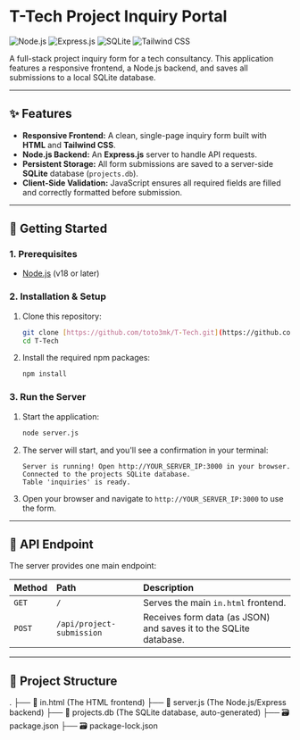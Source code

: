 # T-Tech Project Inquiry Portal

![Node.js](https://img.shields.io/badge/Node.js-339933?style=for-the-badge&logo=node.js&logoColor=white)
![Express.js](https://img.shields.io/badge/Express.js-000000?style=for-the-badge&logo=express&logoColor=white)
![SQLite](https://img.shields.io/badge/SQLite-003B57?style=for-the-badge&logo=sqlite&logoColor=white)
![Tailwind CSS](https://img.shields.io/badge/Tailwind_CSS-06B6D4?style=for-the-badge&logo=tailwindcss&logoColor=white)

A full-stack project inquiry form for a tech consultancy. This application features a responsive frontend, a Node.js backend, and saves all submissions to a local SQLite database.

---

## ✨ Features

* **Responsive Frontend:** A clean, single-page inquiry form built with **HTML** and **Tailwind CSS**.
* **Node.js Backend:** An **Express.js** server to handle API requests.
* **Persistent Storage:** All form submissions are saved to a server-side **SQLite** database (`projects.db`).
* **Client-Side Validation:** JavaScript ensures all required fields are filled and correctly formatted before submission.

---

## 🚀 Getting Started

### 1. Prerequisites

- [Node.js](https://nodejs.org/) (v18 or later)

### 2. Installation & Setup

1.  Clone this repository:
    ```bash
    git clone [https://github.com/toto3mk/T-Tech.git](https://github.com/toto3mk/T-Tech.git)
    cd T-Tech
    ```
2.  Install the required npm packages:
    ```bash
    npm install
    ```

### 3. Run the Server

1.  Start the application:
    ```bash
    node server.js
    ```
2.  The server will start, and you'll see a confirmation in your terminal:
    ```
    Server is running! Open http://YOUR_SERVER_IP:3000 in your browser.
    Connected to the projects SQLite database.
    Table 'inquiries' is ready.
    ```
3.  Open your browser and navigate to `http://YOUR_SERVER_IP:3000` to use the form.

---

## 🔌 API Endpoint

The server provides one main endpoint:

| Method | Path | Description |
| :--- | :--- | :--- |
| `GET` | `/` | Serves the main `in.html` frontend. |
| `POST`| `/api/project-submission` | Receives form data (as JSON) and saves it to the SQLite database. |

---

## 📂 Project Structure
. ├── 📄 in.html (The HTML frontend) ├── 📄 server.js (The Node.js/Express backend) ├── 💾 projects.db (The SQLite database, auto-generated) ├── 🗃️ package.json ├── 🗃️ package-lock.json
